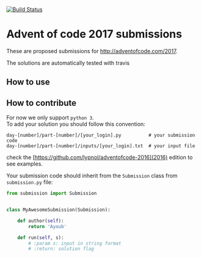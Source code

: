 [![Build Status](https://travis-ci.org/lypnol/adventofcode-2017.svg?branch=master)](https://travis-ci.org/lypnol/adventofcode-2017)
# Advent of code 2017 submissions

These are proposed submissions for http://adventofcode.com/2017.

The solutions are automatically tested with travis

## How to use



## How to contribute

For now we only support `python 3`.  
To add your solution you should follow this convention:
```
day-[number]/part-[number]/[your_login].py 			# your submission code
day-[number]/part-[number]/inputs/[your_login].txt 	# your input file
```

check the [https://github.com/lypnol/adventofcode-2016](2016) edition to see examples.

Your submission code should inherit from the `Submission` class from `submission.py` file:

```python
from submission import Submission


class MyAwesomeSubmission(Submission):

    def author(self):
        return 'Ayoub'

    def run(self, s):
    	# :param s: input in string format
    	# :return: solution flag
```


